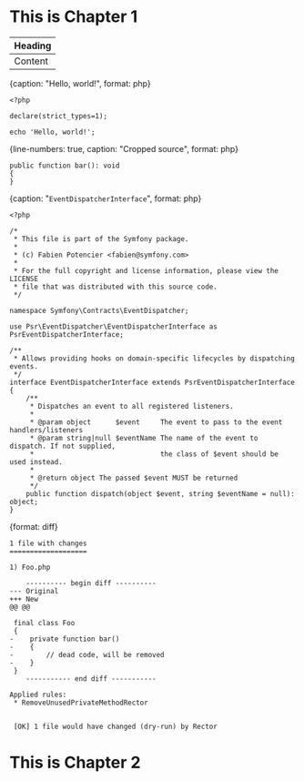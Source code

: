 # This is Chapter 1

| Heading |
| ------- |
| Content |

{caption: "Hello, world!", format: php}
```
<?php

declare(strict_types=1);

echo 'Hello, world!';
```

{line-numbers: true, caption: "Cropped source", format: php}
```
public function bar(): void
{
}
```

{caption: "`EventDispatcherInterface`", format: php}
```
<?php

/*
 * This file is part of the Symfony package.
 *
 * (c) Fabien Potencier <fabien@symfony.com>
 *
 * For the full copyright and license information, please view the LICENSE
 * file that was distributed with this source code.
 */

namespace Symfony\Contracts\EventDispatcher;

use Psr\EventDispatcher\EventDispatcherInterface as PsrEventDispatcherInterface;

/**
 * Allows providing hooks on domain-specific lifecycles by dispatching events.
 */
interface EventDispatcherInterface extends PsrEventDispatcherInterface
{
    /**
     * Dispatches an event to all registered listeners.
     *
     * @param object      $event     The event to pass to the event handlers/listeners
     * @param string|null $eventName The name of the event to dispatch. If not supplied,
     *                               the class of $event should be used instead.
     *
     * @return object The passed $event MUST be returned
     */
    public function dispatch(object $event, string $eventName = null): object;
}
```

{format: diff}
```
1 file with changes
===================

1) Foo.php

    ---------- begin diff ----------
--- Original
+++ New
@@ @@

 final class Foo
 {
-    private function bar()
-    {
-        // dead code, will be removed
-    }
 }
    ----------- end diff -----------

Applied rules:
 * RemoveUnusedPrivateMethodRector


 [OK] 1 file would have changed (dry-run) by Rector
```

# This is Chapter 2
